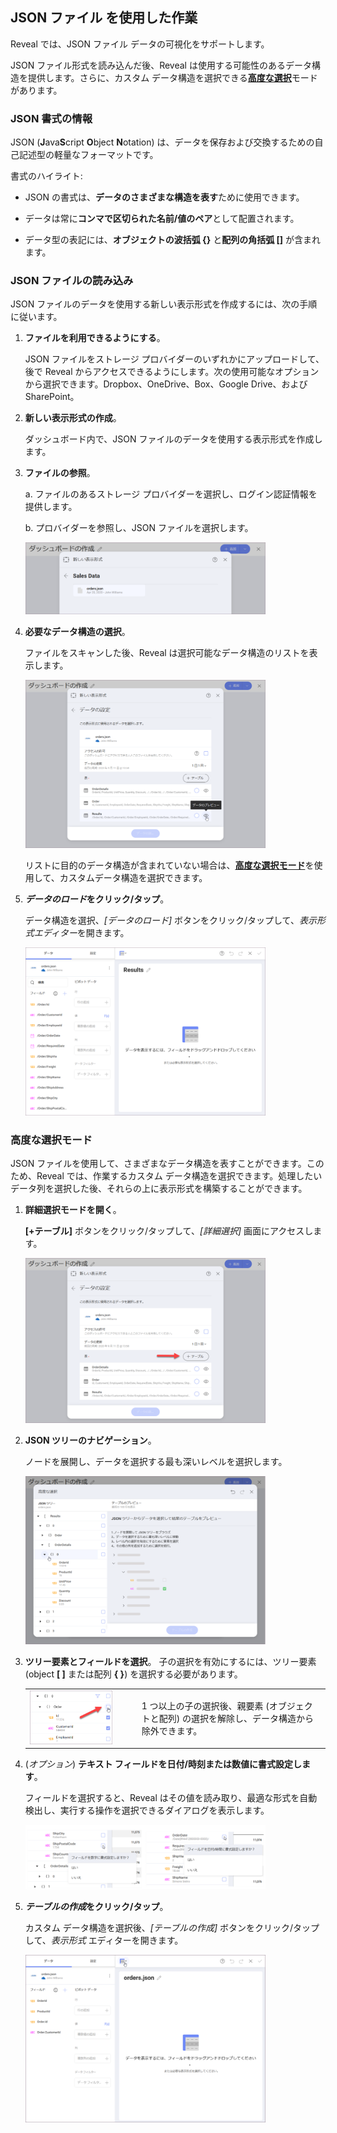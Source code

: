 ## JSON ファイル を使用した作業

Reveal では、JSON ファイル データの可視化をサポートします。

JSON ファイル形式を読み込んだ後、Reveal は使用する可能性のあるデータ構造を提供します。さらに、カスタム データ構造を選択できる[**高度な選択**](#json-advanced-selection)モードがあります。

### JSON 書式の情報

JSON (**J**ava**S**cript **O**bject **N**otation) は、データを保存および交換するための自己記述型の軽量なフォーマットです。

書式のハイライト:

  - JSON の書式は、**データのさまざまな構造を表す**ために使用できます。

  - データは常に**コンマで区切られた名前/値のペア**として配置されます。

  - データ型の表記には、**オブジェクトの波括弧 {}** と**配列の角括弧 \[\]** が含まれます。

### JSON ファイルの読み込み

JSON ファイルのデータを使用する新しい表示形式を作成するには、次の手順に従います。

1.  **ファイルを利用できるようにする**。

    JSON ファイルをストレージ プロバイダーのいずれかにアップロードして、後で Reveal からアクセスできるようにします。次の使用可能なオプションから選択できます。Dropbox、OneDrive、Box、Google Drive、および SharePoint。

2.  **新しい表示形式の作成**。

    ダッシュボード内で、JSON ファイルのデータを使用する表示形式を作成します。

3.  **ファイルの参照**。

    a.  ファイルのあるストレージ プロバイダーを選択し、ログイン認証情報を提供します。

    b.  プロバイダーを参照し、JSON ファイルを選択します。

    <img src="images/json-files-locate-file.png" alt="A JSON file located in a cloud data source" width="80%"/>

4.  **必要なデータ構造の選択**。

    ファイルをスキャンした後、Reveal は選択可能なデータ構造のリストを表示します。

    <img src="images/json-files-choose-data-structure.png" alt="Json Files Choose Data table" width="80%"/>

    リストに目的のデータ構造が含まれていない場合は、[**高度な選択モード**](#json-advanced-selection)を使用して、カスタムデータ構造を選択できます。

5.  ***データのロード*をクリック/タップ**。

    データ構造を選択、*[データのロード]* ボタンをクリック/タップして、*表示形式エディター*を開きます。

    <img src="images/JsonFilesVisualizationsEditor_All.png" alt="Json Files Visualizations Editor" width="80%"/>

<a name='json-advanced-selection'></a>
### 高度な選択モード

JSON ファイルを使用して、さまざまなデータ構造を表すことができます。このため、Reveal では、作業するカスタム データ構造を選択できます。処理したいデータ列を選択した後、それらの上に表示形式を構築することができます。

1.  **詳細選択モードを開く**。

    **[+テーブル]** ボタンをクリック/タップして、*[詳細選択]* 画面にアクセスします。

    <img src="images/json-files-open-advanced-selection.png" alt="Json Files Open Advanced Selection" width="80%"/>

2.  **JSON ツリーのナビゲーション**。

    ノードを展開し、データを選択する最も深いレベルを選択します。

    <img src="images/json-files-navigate-tree.png" alt="Json Files Navigate Tree" width="80%"/>

3.  **ツリー要素とフィールドを選択**。
    子の選択を有効にするには、ツリー要素 (object **[ ]** または配列 **{ }**) を選択する必要があります。

    |                                                                             |                                                                                                                                           |
    | --------------------------------------------------------------------------- | ----------------------------------------------------------------------------------------------------------------------------------------- |
    | <img src="images/json-files-unselect-elements.png" alt="Json Files Unselect Elements" width="80%"/> | 1 つ以上の子の選択後、親要素 (オブジェクトと配列) の選択を解除し、データ構造から除外できます。 |


4.  (*オプション*) **テキスト フィールドを日付/時刻または数値に書式設定します**。

    フィールドを選択すると、Reveal はその値を読み取り、最適な形式を自動検出し、実行する操作を選択できるダイアログを表示します。

    <img src="images/json-files-format-fields.png" alt="Json Files Format Fields" width="80%"/>

5.  ***テーブルの作成*をクリック/タップ**。

    カスタム データ構造を選択後、*[テーブルの作成]* ボタンをクリック/タップして、*表示形式* エディターを開きます。

    <img src="images/json-files-visualizations-editor2.png" alt="JsonFilesVisualizationsEditor2\_All" width="80%"/>
